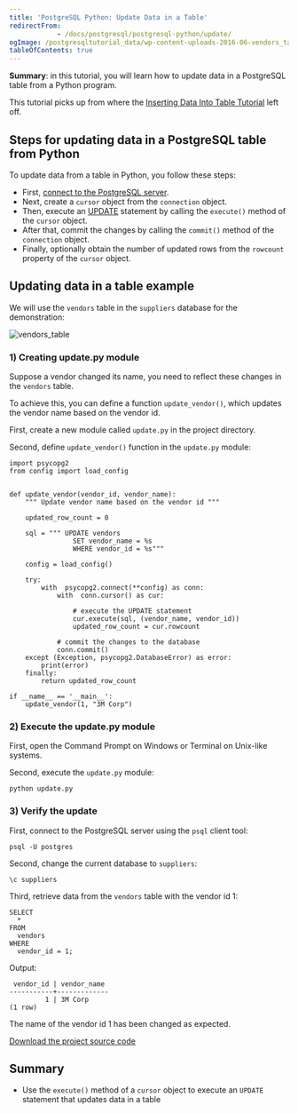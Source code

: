 ```yaml
---
title: 'PostgreSQL Python: Update Data in a Table'
redirectFrom: 
            - /docs/postgresql/postgresql-python/update/
ogImage: /postgresqltutorial_data/wp-content-uploads-2016-06-vendors_table.png
tableOfContents: true
---
```


**Summary**: in this tutorial, you will learn how to update data in a PostgreSQL table from a Python program.

This tutorial picks up from where the [Inserting Data Into Table Tutorial](https://www.postgresqltutorial.com/postgresql-python/insert/) left off.

## Steps for updating data in a PostgreSQL table from Python

To update data from a table in Python, you follow these steps:

- First, [connect to the PostgreSQL server](https://www.postgresqltutorial.com/postgresql-python/connect/).
- Next, create a `cursor` object from the `connection` object.
- Then, execute an [UPDATE](/docs/postgresql/postgresql-update) statement by calling the `execute()` method of the `cursor` object.
- After that, commit the changes by calling the `commit()` method of the `connection` object.
- Finally, optionally obtain the number of updated rows from the `rowcount` property of the `cursor` object.

## Updating data in a table example

We will use the `vendors` table in the `suppliers` database for the demonstration:

![vendors_table](/postgresqltutorial_data/wp-content-uploads-2016-06-vendors_table.png)

### 1) Creating update.py module

Suppose a vendor changed its name, you need to reflect these changes in the `vendors` table.

To achieve this, you can define a function `update_vendor()`, which updates the vendor name based on the vendor id.

First, create a new module called `update.py` in the project directory.

Second, define `update_vendor()` function in the `update.py` module:

```
import psycopg2
from config import load_config


def update_vendor(vendor_id, vendor_name):
    """ Update vendor name based on the vendor id """

    updated_row_count = 0

    sql = """ UPDATE vendors
                SET vendor_name = %s
                WHERE vendor_id = %s"""

    config = load_config()

    try:
        with  psycopg2.connect(**config) as conn:
            with  conn.cursor() as cur:

                # execute the UPDATE statement
                cur.execute(sql, (vendor_name, vendor_id))
                updated_row_count = cur.rowcount

            # commit the changes to the database
            conn.commit()
    except (Exception, psycopg2.DatabaseError) as error:
        print(error)
    finally:
        return updated_row_count

if __name__ == '__main__':
    update_vendor(1, "3M Corp")
```

### 2) Execute the update.py module

First, open the Command Prompt on Windows or Terminal on Unix-like systems.

Second, execute the `update.py` module:

```
python update.py
```

### 3) Verify the update

First, connect to the PostgreSQL server using the `psql` client tool:

```
psql -U postgres
```

Second, change the current database to `suppliers`:

```
\c suppliers
```

Third, retrieve data from the `vendors` table with the vendor id 1:

```
SELECT
  *
FROM
  vendors
WHERE
  vendor_id = 1;
```

Output:

```
 vendor_id | vendor_name
-----------+-------------
         1 | 3M Corp
(1 row)
```

The name of the vendor id 1 has been changed as expected.

[Download the project source code](/postgresqltutorial_data/update.zip)

## Summary

- Use the `execute()` method of a `cursor` object to execute an `UPDATE` statement that updates data in a table
